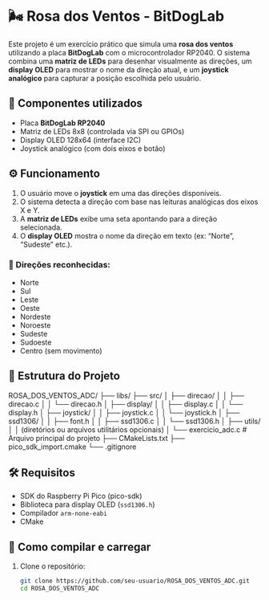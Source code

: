 # 🌬️ Rosa dos Ventos - BitDogLab

Este projeto é um exercício prático que simula uma **rosa dos ventos** utilizando a placa **BitDogLab** com o microcontrolador RP2040. O sistema combina uma **matriz de LEDs** para desenhar visualmente as direções, um **display OLED** para mostrar o nome da direção atual, e um **joystick analógico** para capturar a posição escolhida pelo usuário.

## 🔧 Componentes utilizados

- Placa **BitDogLab RP2040**
- Matriz de LEDs 8x8 (controlada via SPI ou GPIOs)
- Display OLED 128x64 (interface I2C)
- Joystick analógico (com dois eixos e botão)

## ⚙️ Funcionamento

1. O usuário move o **joystick** em uma das direções disponíveis.
2. O sistema detecta a direção com base nas leituras analógicas dos eixos X e Y.
3. A **matriz de LEDs** exibe uma seta apontando para a direção selecionada.
4. O **display OLED** mostra o nome da direção em texto (ex: “Norte”, “Sudeste” etc.).

### 🧭 Direções reconhecidas:

- Norte  
- Sul  
- Leste  
- Oeste  
- Nordeste  
- Noroeste  
- Sudeste  
- Sudoeste  
- Centro (sem movimento)

## 📁 Estrutura do Projeto
ROSA_DOS_VENTOS_ADC/
├── libs/
├── src/
│ ├── direcao/
│ │ ├── direcao.c
│ │ └── direcao.h
│ ├── display/
│ │ ├── display.c
│ │ └── display.h
│ ├── joystick/
│ │ ├── joystick.c
│ │ └── joystick.h
│ ├── ssd1306/
│ │ ├── font.h
│ │ ├── ssd1306.c
│ │ └── ssd1306.h
│ ├── utils/
│ │ (diretórios ou arquivos utilitários opcionais)
│ └── exercicio_adc.c # Arquivo principal do projeto
├── CMakeLists.txt
├── pico_sdk_import.cmake
└── .gitignore


## 🛠️ Requisitos

- SDK do Raspberry Pi Pico (pico-sdk)
- Biblioteca para display OLED (`ssd1306.h`)
- Compilador `arm-none-eabi`
- CMake

## 🚀 Como compilar e carregar

1. Clone o repositório:
   ```bash
   git clone https://github.com/seu-usuario/ROSA_DOS_VENTOS_ADC.git
   cd ROSA_DOS_VENTOS_ADC
